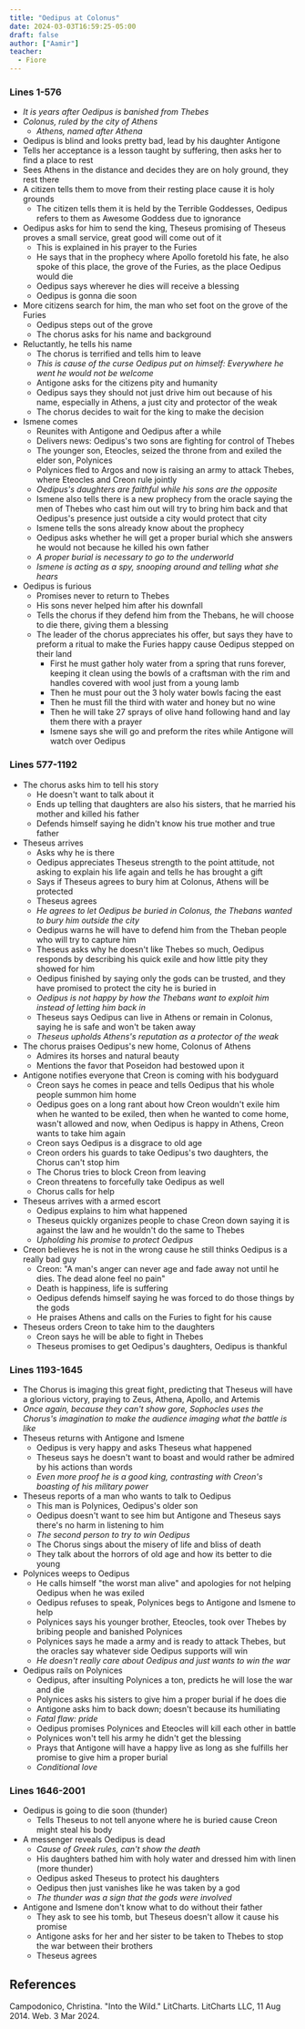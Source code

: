 ```yaml
---
title: "Oedipus at Colonus"
date: 2024-03-03T16:59:25-05:00
draft: false
author: ["Aamir"]
teacher:
  - Fiore
---
```


### Lines 1-576

- _It is years after Oedipus is banished from Thebes_
- _Colonus, ruled by the city of Athens_
	- _Athens, named after Athena_
- Oedipus is blind and looks pretty bad, lead by his daughter Antigone
- Tells her acceptance is a lesson taught by suffering, then asks her to find a place to rest
- Sees Athens in the distance and decides they are on holy ground, they rest there
- A citizen tells them to move from their resting place cause it is holy grounds
	- The citizen tells them it is held by the Terrible Goddesses, Oedipus refers to them as Awesome Goddess due to ignorance
- Oedipus asks for him to send the king, Theseus promising of Theseus proves a small service, great good will come out of it
	- This is explained in his prayer to the Furies
	- He says that in the prophecy where Apollo foretold his fate, he also spoke of this place, the grove of the Furies, as the place Oedipus would die
	- Oedipus says wherever he dies will receive a blessing
	- Oedipus is gonna die soon
- More citizens search for him, the man who set foot on the grove of the Furies
	- Oedipus steps out of the grove
	- The chorus asks for his name and background
- Reluctantly, he tells his name
	- The chorus is terrified and tells him to leave
	- _This is cause of the curse Oedipus put on himself: Everywhere he went he would not be welcome_
	- Antigone asks for the citizens pity and humanity
	- Oedipus says they should not just drive him out because of his name, especially in Athens, a just city and protector of the weak
	- The chorus decides to wait for the king to make the decision
- Ismene comes
	- Reunites with Antigone and Oedipus after a while
	- Delivers news: Oedipus's two sons are fighting for control of Thebes
	- The younger son, Eteocles, seized the throne from and exiled the elder son, Polynices
	- Polynices fled to Argos and now is raising an army to attack Thebes, where Eteocles and Creon rule jointly
	- _Oedipus's daughters are faithful while his sons are the opposite_
	- Ismene also tells there is a new prophecy from the oracle saying the men of Thebes who cast him out will try to bring him back and that Oedipus's presence just outside a city would protect that city
	- Ismene tells the sons already know about the prophecy
	- Oedipus asks whether he will get a proper burial which she answers he would not because he killed his own father
	- _A proper burial is necessary to go to the underworld_
	- _Ismene is acting as a spy, snooping around and telling what she hears_
- Oedipus is furious
	- Promises never to return to Thebes
	- His sons never helped him after his downfall
	- Tells the chorus if they defend him from the Thebans, he will choose to die there, giving them a blessing
	- The leader of the chorus appreciates his offer, but says they have to preform a ritual to make the Furies happy cause Oedipus stepped on their land
		- First he must gather holy water from a spring that runs forever, keeping it clean using the bowls of a craftsman with the rim and handles covered with wool just from a young lamb
		- Then he must pour out the 3 holy water bowls facing the east
		- Then he must fill the third with water and honey but no wine
		- Then he will take 27 sprays of olive hand following hand and lay them there with a prayer
		- Ismene says she will go and preform the rites while Antigone will watch over Oedipus

### Lines 577-1192

- The chorus asks him to tell his story
	- He doesn't want to talk about it
	- Ends up telling that daughters are also his sisters, that he married his mother and killed his father
	- Defends himself saying he didn't know his true mother and true father
- Theseus arrives
	- Asks why he is there
	- Oedipus appreciates Theseus strength to the point attitude, not asking to explain his life again and tells he has brought a gift
	- Says if Theseus agrees to bury him at Colonus, Athens will be protected
	- Theseus agrees
	- _He agrees to let Oedipus be buried in Colonus, the Thebans wanted to bury him outside the city_
	- Oedipus warns he will have to defend him from the Theban people who will try to capture him
	- Theseus asks why he doesn't like Thebes so much, Oedipus responds by describing his quick exile and how little pity they showed for him
	- Oedipus finished by saying only the gods can be trusted, and they have promised to protect the city he is buried in
	- _Oedipus is not happy by how the Thebans want to exploit him instead of letting him back in_
	- Theseus says Oedipus can live in Athens or remain in Colonus, saying he is safe and won't be taken away
	- _Theseus upholds Athens's reputation as a protector of the weak_
- The chorus praises Oedipus's new home, Colonus of Athens
  - Admires its horses and natural beauty
  - Mentions the favor that Poseidon had bestowed upon it
- Antigone notifies everyone that Creon is coming with his bodyguard
  - Creon says he comes in peace and tells Oedipus that his whole people summon him home
  - Oedipus goes on a long rant about how Creon wouldn't exile him when he wanted to be exiled, then when he wanted to come home, wasn't allowed and now, when Oedipus is happy in Athens, Creon wants to take him again
  - Creon says Oedipus is a disgrace to old age
  - Creon orders his guards to take Oedipus's two daughters, the Chorus can't stop him
  - The Chorus tries to block Creon from leaving
  - Creon threatens to forcefully take Oedipus as well
  - Chorus calls for help
- Theseus arrives with a armed escort
  - Oedipus explains to him what happened
  - Theseus quickly organizes people to chase Creon down saying it is against the law and he wouldn't do the same to Thebes
  - _Upholding his promise to protect Oedipus_
- Creon believes he is not in the wrong cause he still thinks Oedipus is a really bad guy
  - Creon: "A man's anger can never age and fade away not until he dies. The dead alone feel no pain"
  - Death is happiness, life is suffering
  - Oedipus defends himself saying he was forced to do those things by the gods
  - He praises Athens and calls on the Furies to fight for his cause
- Theseus orders Creon to take him to the daughters
  - Creon says he will be able to fight in Thebes
  - Theseus promises to get Oedipus's daughters, Oedipus is thankful

### Lines 1193-1645

- The Chorus is imaging this great fight, predicting that Theseus will have a glorious victory, praying to Zeus, Athena, Apollo, and Artemis
- _Once again, because they can't show gore, Sophocles uses the Chorus's imagination to make the audience imaging what the battle is like_
- Theseus returns with Antigone and Ismene
  - Oedipus is very happy and asks Theseus what happened
  - Theseus says he doesn't want to boast and would rather be admired by his actions than words
  - _Even more proof he is a good king, contrasting with Creon's boasting of his military power_
- Theseus reports of a man who wants to talk to Oedipus
  - This man is Polynices, Oedipus's older son
  - Oedipus doesn't want to see him but Antigone and Theseus says there's no harm in listening to him
  - _The second person to try to win Oedipus_
  - The Chorus sings about the misery of life and bliss of death
  - They talk about the horrors of old age and how its better to die young
- Polynices weeps to Oedipus
  - He calls himself "the worst man alive" and apologies for not helping Oedipus when he was exiled
  - Oedipus refuses to speak, Polynices begs to Antigone and Ismene to help
  - Polynices says his younger brother, Eteocles, took over Thebes by bribing people and banished Polynices
  - Polynices says he made a army and is ready to attack Thebes, but the oracles say whatever side Oedipus supports will win
  - _He doesn't really care about Oedipus and just wants to win the war_
- Oedipus rails on Polynices
  - Oedipus, after insulting Polynices a ton, predicts he will lose the war and die
  - Polynices asks his sisters to give him a proper burial if he does die
  - Antigone asks him to back down; doesn't because its humiliating
  - _Fatal flaw: pride_
  - Oedipus promises Polynices and Eteocles will kill each other in battle
  - Polynices won't tell his army he didn't get the blessing
  - Prays that Antigone will have a happy live as long as she fulfills her promise to give him a proper burial
  - _Conditional love_

### Lines 1646-2001

- Oedipus is going to die soon (thunder)
  - Tells Theseus to not tell anyone where he is buried cause Creon might steal his body
- A messenger reveals Oedipus is dead
  - _Cause of Greek rules, can't show the death_
  - His daughters bathed him with holy water and dressed him with linen (more thunder)
  - Oedipus asked Theseus to protect his daughters
  - Oedipus then just vanishes like he was taken by a god
  - _The thunder was a sign that the gods were involved_
- Antigone and Ismene don't know what to do without their father
  - They ask to see his tomb, but Theseus doesn't allow it cause his promise
  - Antigone asks for her and her sister to be taken to Thebes to stop the war between their brothers
  - Theseus agrees

## References

Campodonico, Christina. "Into the Wild." LitCharts. LitCharts LLC, 11 Aug 2014. Web. 3 Mar 2024.
